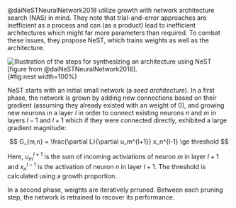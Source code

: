 @daiNeSTNeuralNetwork2018 utilize growth with network architecture search (NAS)
in mind. They note that trial-and-error approaches are inefficient as a process
and can (as a product) lead to inefficient architectures which might far more
parameters than required.
To combat these issues, they propose NeST, which trains
weights as well as the architecture.

![Illustration of the steps for synthesizing an architecture using NeST [figure from @daiNeSTNeuralNetwork2018].](img/nest){#fig:nest width=100%}

NeST starts with an initial small network (a *seed architecture*). In a first
phase, the network is grown by adding new connections based on their gradient
(assuming they already existed with an weight of 0), and growing new neurons
in a layer $l$ in order to connect existing neurons $n$ and $m$ in layers $l-1$ and $l+1$
which if they were connected directly, exhibited a large gradient magnitude:

$$
G_{m,n} = \frac{\partial L}{\partial u_m^{l+1}} x_n^{l-1} \ge threshold
$$

Here, $u_m^{l+1}$ is the sum of incoming activiations of neuron $m$ in layer $l+1$
and $x_n^{l-1}$ is the activation of neuron $n$ in layer $l+1$.
The threshold is calculated using a growth proportion.

In a second phase, weights are iteratively prruned. Between each pruning step,
the network is retrained to recover its performance.

